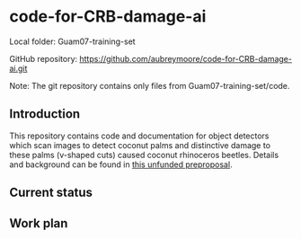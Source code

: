 # code-for-CRB-damage-ai

Local folder: Guam07-training-set

GitHub repository: <https://github.com/aubreymoore/code-for-CRB-damage-ai.git>

Note: The git repository contains only files from Guam07-training-set/code.

## Introduction

This repository contains code and documentation for object detectors which scan images to detect coconut palms and distinctive damage to these palms (v-shaped cuts) caused coconut rhinoceros beetles. 
Details and background can be found in [this unfunded preproposal](https://github.com/aubreymoore/serdp-crb-damage/blob/69add591c8fce81e7f48aa492c44a1933835579d/preproposal.pdf).

## Current status

## Work plan
